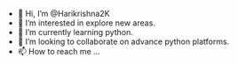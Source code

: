 - 👋 Hi, I’m @Harikrishna2K
- 👀 I’m interested in explore new areas.
- 🌱 I’m currently learning python.
- 💞️ I’m looking to collaborate on advance python platforms.
- 📫 How to reach me ...

<!---
Harikrishna2K/Harikrishna2K is a ✨ special ✨ repository because its `README.md` (this file) appears on your GitHub profile.
You can click the Preview link to take a look at your changes.
--->
